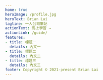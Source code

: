 ```yaml
---
home: true
heroImage: /profile.jpg
heroText: Brian Lai
tagline: 一人公司筆記
actionText: 馬上學習 →
actionLink: /guide/
features:
- title: 標題一
  details: 內文一
- title: 標題二
  details: 內文二
- title: 標題三
  details: 內文三
footer: Copyright © 2021-present Brian Lai
---
```

